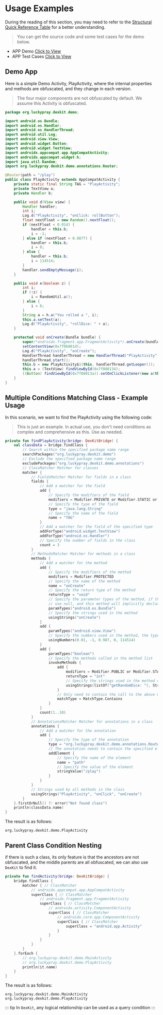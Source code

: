 # Usage Examples

During the reading of this section, you may need to refer to the [Structural Quick Reference Table](./structural-zoom-table) for a better understanding.

> You can get the source code and some test cases for the demo below.

- APP Demo [Click to View](https://github.com/LuckyPray/DexKit/tree/master/demo)
- APP Test Cases [Click to View](https://github.com/LuckyPray/DexKit/blob/master/dexkit/src/test/java/org/luckypray/dexkit/UnitTest.kt)

## Demo App

Here is a simple Demo Activity, PlayActivity, where the internal properties and methods are obfuscated, and they change in each version.

> The four major components are not obfuscated by default. We assume this Activity is obfuscated.


```java
package org.luckypray.dexkit.demo;

import android.os.Bundle;
import android.os.Handler;
import android.os.HandlerThread;
import android.util.Log;
import android.view.View;
import android.widget.Button;
import android.widget.TextView;
import androidx.appcompat.app.AppCompatActivity;
import androidx.appcompat.widget.h;
import java.util.Random;
import org.luckypray.dexkit.demo.annotations.Router;

@Router(path = "/play")
public class PlayActivity extends AppCompatActivity {
    private static final String TAG = "PlayActivity";
    private TextView a;
    private Handler b;

    public void d(View view) {
        Handler handler;
        int i;
        Log.d("PlayActivity", "onClick: rollButton");
        float nextFloat = new Random().nextFloat();
        if (nextFloat < 0.01d) {
            handler = this.b;
            i = -1;
        } else if (nextFloat < 0.987f) {
            handler = this.b;
            i = 0;
        } else {
            handler = this.b;
            i = 114514;
        }
        handler.sendEmptyMessage(i);
    }

    public void e(boolean z) {
        int i;
        if (!z) {
            i = RandomUtil.a();
        } else {
            i = 6;
        }
        String a = h.a("You rolled a ", i);
        this.a.setText(a);
        Log.d("PlayActivity", "rollDice: " + a);
    }

    protected void onCreate(Bundle bundle) {
        super/*androidx.fragment.app.FragmentActivity*/.onCreate(bundle);
        setContentView(0x7f0b001d);
        Log.d("PlayActivity", "onCreate");
        HandlerThread handlerThread = new HandlerThread("PlayActivity");
        handlerThread.start();
        this.b = new PlayActivity$1(this, handlerThread.getLooper());
        this.a = (TextView) findViewById(0x7f080134);
        ((Button) findViewById(0x7f08013a)).setOnClickListener(new a(this));
    }
}
```

## Multiple Conditions Matching Class - Example Usage

In this scenario, we want to find the PlayActivity using the following code:

> This is just an example. In actual use, you don't need conditions as complex and comprehensive 
> as this. Use as needed.

```kotlin
private fun findPlayActivity(bridge: DexKitBridge) {
    val classData = bridge.findClass {
        // Search within the specified package name range
        searchPackages("org.luckypray.dexkit.demo")
        // Exclude the specified package name range
        excludePackages("org.luckypray.dexkit.demo.annotations")
        // ClassMatcher Matcher for classes
        matcher {
            // FieldsMatcher Matcher for fields in a class
            fields {
                // Add a matcher for the field
                add {
                    // Specify the modifiers of the field
                    modifiers = Modifier.PRIVATE or Modifier.STATIC or Modifier.FINAL
                    // Specify the type of the field
                    type = "java.lang.String"
                    // Specify the name of the field
                    name = "TAG"
                }
                // Add a matcher for the field of the specified type
                addForType("android.widget.TextView")
                addForType("android.os.Handler")
                // Specify the number of fields in the class
                count = 3
            }
            // MethodsMatcher Matcher for methods in a class
            methods {
                // Add a matcher for the method
                add {
                    // Specify the modifiers of the method
                    modifiers = Modifier.PROTECTED
                    // Specify the name of the method
                    name = "onCreate"
                    // Specify the return type of the method
                    returnType = "void"
                    // Specify the parameter types of the method, if the parameter types are uncertain,
                    // use null, and this method will implicitly declare the number of parameters
                    paramTypes("android.os.Bundle")
                    // Specify the strings used in the method
                    usingStrings("onCreate")
                }
                add {
                    paramTypes("android.view.View")
                    // Specify the numbers used in the method, the type is Byte, Short, Int, Long, Float, Double
                    usingNumbers(0.01, -1, 0.987, 0, 114514)
                }
                add {
                    paramTypes("boolean")
                    // Specify the methods called in the method list
                    invokeMethods {
                        add {
                            modifiers = Modifier.PUBLIC or Modifier.STATIC
                            returnType = "int"
                            // Specify the strings used in the method called in the method,
                            usingStrings(listOf("getRandomDice: "), StringMatchType.Equals)
                        }
                        // Only need to contain the call to the above method
                        matchType = MatchType.Contains
                    }
                }
                count(1..10)
            }
            // AnnotationsMatcher Matcher for annotations in a class
            annotations {
                // Add a matcher for the annotation
                add {
                    // Specify the type of the annotation
                    type = "org.luckypray.dexkit.demo.annotations.Router"
                    // The annotation needs to contain the specified element
                    addElement {
                        // Specify the name of the element
                        name = "path"
                        // Specify the value of the element
                        stringValue("/play")
                    }
                }
            }
            // Strings used by all methods in the class
            usingStrings("PlayActivity", "onClick", "onCreate")
        }
    }.firstOrNull() ?: error("Not found class")
    println(classData.name)
}
```

The result is as follows:

```text
org.luckypray.dexkit.demo.PlayActivity
```

## Parent Class Condition Nesting

if there is such a class, its only feature is that the ancestors are not obfuscated, 
and the middle parents are all obfuscated, we can also use `DexKit` to find it.

```kotlin
private fun findActivity(bridge: DexKitBridge) {
    bridge.findClass {
        matcher { // ClassMatcher
            // androidx.appcompat.app.AppCompatActivity
            superClass { // ClassMatcher
                // androidx.fragment.app.FragmentActivity
                superClass { // ClassMatcher
                    // androidx.activity.ComponentActivity
                    superClass { // ClassMatcher
                        // androidx.core.app.ComponentActivity
                        superClass { // ClassMatcher
                            superClass = "android.app.Activity"
                        }
                    }
                }
            }
        }
    }.forEach {
        // org.luckypray.dexkit.demo.MainActivity
        // org.luckypray.dexkit.demo.PlayActivity
        println(it.name)
    }
}
```

The result is as follows:

```text
org.luckypray.dexkit.demo.MainActivity
org.luckypray.dexkit.demo.PlayActivity
```

::: tip
In `DexKit`, any logical relationship can be used as a query condition
:::

